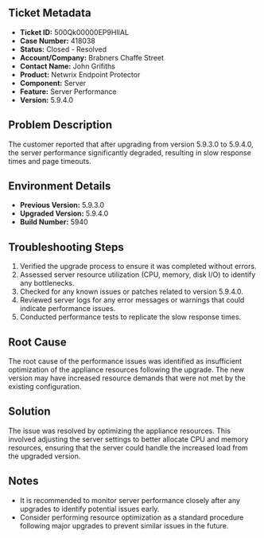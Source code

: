## Ticket Metadata
- **Ticket ID:** 500Qk00000EP9HlIAL
- **Case Number:** 418038
- **Status:** Closed - Resolved
- **Account/Company:** Brabners Chaffe Street
- **Contact Name:** John Grifiths
- **Product:** Netwrix Endpoint Protector
- **Component:** Server
- **Feature:** Server Performance
- **Version:** 5.9.4.0

## Problem Description
The customer reported that after upgrading from version 5.9.3.0 to 5.9.4.0, the server performance significantly degraded, resulting in slow response times and page timeouts.

## Environment Details
- **Previous Version:** 5.9.3.0
- **Upgraded Version:** 5.9.4.0
- **Build Number:** 5940

## Troubleshooting Steps
1. Verified the upgrade process to ensure it was completed without errors.
2. Assessed server resource utilization (CPU, memory, disk I/O) to identify any bottlenecks.
3. Checked for any known issues or patches related to version 5.9.4.0.
4. Reviewed server logs for any error messages or warnings that could indicate performance issues.
5. Conducted performance tests to replicate the slow response times.

## Root Cause
The root cause of the performance issues was identified as insufficient optimization of the appliance resources following the upgrade. The new version may have increased resource demands that were not met by the existing configuration.

## Solution
The issue was resolved by optimizing the appliance resources. This involved adjusting the server settings to better allocate CPU and memory resources, ensuring that the server could handle the increased load from the upgraded version.

## Notes
- It is recommended to monitor server performance closely after any upgrades to identify potential issues early.
- Consider performing resource optimization as a standard procedure following major upgrades to prevent similar issues in the future.